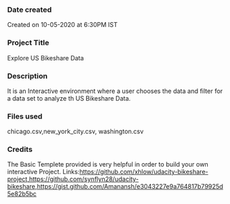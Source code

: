 ### Date created
Created on 10-05-2020 at 6:30PM IST

### Project Title
Explore US Bikeshare Data

### Description
It is an Interactive environment where a user chooses the data and filter for a data set to analyze th US Bikeshare Data.

### Files used
chicago.csv,new_york_city.csv, washington.csv

### Credits
The Basic Templete provided is very helpful in order to build your own interactive Project.
Links:https://github.com/xhlow/udacity-bikeshare-project,https://github.com/synflyn28/udacity-bikeshare,https://gist.github.com/Amanansh/e3043227e9a764817b79925d5e82b5bc


